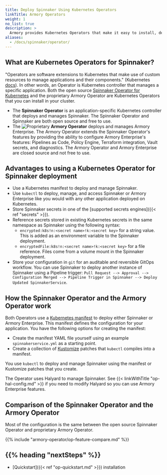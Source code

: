 ```yaml
---
title: Deploy Spinnaker Using Kubernetes Operators
linkTitle: Armory Operators
weight: 1
no_list: true
description: >
  Armory provides Kubernetes Operators that make it easy to install, deploy, and upgrade Spinnaker or Armory Enterprise for Spinnaker. This section covers advantages, configuration, deployment, and migration from Halyard to the Operator.
aliases:
  - /docs/spinnaker/operator/
---
```


## What are Kubernetes Operators for Spinnaker?

"Operators are software extensions to Kubernetes that make use of custom resources to manage applications and their components." (Kubernetes [docs](https://kubernetes.io/docs/concepts/extend-kubernetes/operator/)). In other words, an Operator is Kubernetes controller that manages a specific application. Both the open source [Spinnaker Operator for Kubernetes](https://github.com/armory/spinnaker-operator) and the proprietary Armory Operator are Kubernetes Operators that you can install in your cluster.

* The **Spinnaker Operator** is an application-specific Kubernetes controller that deploys and manages Spinnaker. The Spinnaker Operator and Spinnaker are both open source and free to use.
* The ![Proprietary](/images/proprietary.svg) **Armory Operator** deploys and manages Armory Enterprise.  The Armory Operator extends the Spinnaker Operator's features by providing the ability to configure Armory Enterprise's features: Pipelines as Code, Policy Engine, Terraform integration, Vault secrets, and diagnostics. The Armory Operator and Armory Enterprise are closed source and not free to use.

## Advantages to using a Kubernetes Operator for Spinnaker deployment

* Use a Kubernetes manifest to deploy and manage Spinnaker.
* Use `kubectl` to deploy, manage, and access Spinnaker or Armory Enterprise like you would with any other application deployed on Kubernetes.
* Store Spinnaker secrets in one of the [supported secrets engines]({{< ref "secrets" >}}).
* Reference secrets stored in existing Kubernetes secrets in the same namespace as Spinnaker using the following syntax:
  * `encrypted:k8s!n:<secret name>!k:<secret key>` for a string value. This is added as an environment variable to the Spinnaker deployment.
  * `encryptedFile:k8s!n:<secret name>!k:<secret key>` for a file reference. Files come from a volume mount in the Spinnaker deployment.
* Store your configuration in `git` for an auditable and reversible GitOps workflow. You can use Spinnaker to deploy another instance of Spinnaker using a Pipeline trigger: `Pull Request --> Approval --> Configuration Merged --> Pipeline Trigger in Spinnaker --> Deploy Updated SpinnakerService`.

## How the Spinnaker Operator and the Armory Operator work

Both Operators use a [Kubernetes manifest](https://kubernetes.io/docs/concepts/cluster-administration/manage-deployment/) to deploy either Spinnaker or Armory Enterprise.  This manifest defines the configuration for your application. You have the following options for creating the manifest:

* Create the manifest YAML file yourself using an example `spinnakerservice.yml` as a starting point.
* Create a collection of [Kustomize](https://kustomize.io/) patches that `kubectl` compiles into a manifest.

You use `kubectl` to deploy and manage Spinnaker using the manifest or Kustomize patches that you create.

The Operator uses Halyard to manage Spinnaker. See {{< linkWithTitle "op-hal-config.md" >}} if you need to modify Halyard so you can use Armory Enterprise features.

## Comparison of the Spinnaker Operator and the Armory Operator

Most of the configuration is the same between the open source Spinnaker Operator and proprietary Armory Operator.

{{% include "armory-operator/op-feature-compare.md" %}}

## {{% heading "nextSteps" %}}

* [Quickstart]({{< ref "op-quickstart.md" >}}) installation
